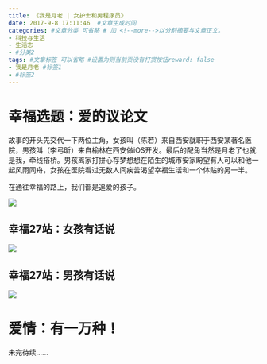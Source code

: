 ```yaml
---
title: 《我是月老 | 女护士和男程序员》
date: 2017-9-8 17:11:46  #文章生成时间
categories: #文章分类 可省略 # 加 <!--more-->以分割摘要与文章正文。
- 科技与生活
- 生活志
- #分类2
tags: #文章标签 可以省略 #设置为则当前页没有打赏按钮reward: false
- 我是月老 #标签1
- #标签2
---
```

# 幸福选题：爱的议论文 #
故事的开头先交代一下两位主角，女孩叫（陈若）来自西安就职于西安某著名医院，男孩叫（李弓昕）来自榆林在西安做iOS开发。最后的配角当然是月老了也就是我，牵线搭桥。男孩离家打拼心存梦想想在陌生的城市安家盼望有人可以和他一起风雨同舟，女孩在医院看过无数人间疾苦渴望幸福生活和一个体贴的另一半。

在通往幸福的路上，我们都是追爱的孩子。

![](http://wx1.sinaimg.cn/mw690/0069VnN5ly1fjc9trggk1j30go0b4402.jpg)

<!--more-->
## 幸福27站：女孩有话说 ##
![](https://i.imgur.com/7GaL5EG.jpg)

## 幸福27站：男孩有话说 ##
![](https://i.imgur.com/vwHsf8s.jpg)

# 爱情：有一万种！ #

未完待续......

